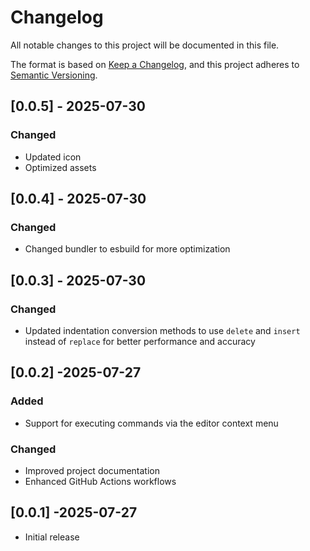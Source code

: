 # Changelog

All notable changes to this project will be documented in this file.

The format is based on [Keep a Changelog](https://keepachangelog.com/en/1.1.0/),
and this project adheres to [Semantic Versioning](https://semver.org/spec/v2.0.0.html).

## [0.0.5] - 2025-07-30

### Changed

- Updated icon
- Optimized assets

## [0.0.4] - 2025-07-30

### Changed

- Changed bundler to esbuild for more optimization

## [0.0.3] - 2025-07-30

### Changed

- Updated indentation conversion methods to use `delete` and `insert` instead of `replace` for better performance and accuracy

## [0.0.2] -2025-07-27

### Added
- Support for executing commands via the editor context menu

### Changed
- Improved project documentation
- Enhanced GitHub Actions workflows

## [0.0.1] -2025-07-27

- Initial release
